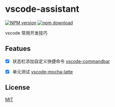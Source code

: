 # vscode-assistant

[![NPM version][npm-image]][npm-url]
[![npm download][download-image]][download-url]

[npm-image]: https://img.shields.io/npm/v/npm-package-template.svg?style=flat-square
[npm-url]: https://npmjs.org/package/npm-package-template
[download-image]: https://img.shields.io/npm/dm/npm-package-template.svg?style=flat-square
[download-url]: https://npmjs.org/package/npm-package-template

vscode 常用开发技巧

## Featues

- [x] 状态栏添加自定义快捷命令 [vscode-commandbar](https://github.com/ppatotski/vscode-commandbar)
- [x] 单元测试 [vscode-mocha-latte](https://github.com/cspotcode/vscode-mocha-latte)


## License

[MIT](LICENSE)
